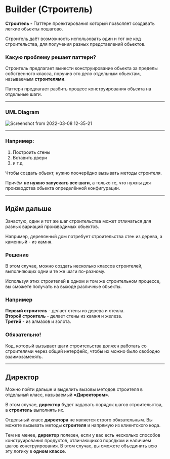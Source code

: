 # Builder (Строитель)

**Строитель -** Паттерн проектирования который позволяет создавать легкие обьекты пошагово. <br>

Строитель даёт возможность использовать один и тот же код строительства, для получения разных представлений обьектов.

### Какую проблему решает паттерн?

Строитель предлагает вынести конструирование обьекта за пределы собственного класса, поручив это дело отдельным обьектам, называемым **строителями**.

Паттерн предлагает разбить процесс конструирования обьекта на отдельные шаги.

---
### UML Diagram
![Screenshot from 2022-03-08 12-35-21](https://user-images.githubusercontent.com/50992188/157188879-d82acdda-e247-4a27-92e0-59c7f4723ec6.png)

---
### Например:
1. Построить стены
2. Вставить двери
3. и т.д

Чтобы создать обьект, нужно поочерёдно вызывать методы строителя.

Причём **не нужно запускать все шаги**, а только те, что нужны для производства обьекта определённой конфигурации.

---
## Идём дальше
Зачастую, один и тот же шаг строительства может отличаться для разных вариаций производимых обьектов.

Например, деревянный дом потребует строительства стен из дерева, а каменный - из камня.

### Решение
В этом случае, можно создать несколько классов строителей, выполняющих одни и те же шаги по-разному.

Используя этих строителей в одном и том же строительном процессе, вы сможете получать на выходе различные обьекты.

### Например
**Первый строитель** - делает стены из дерева и стекла. <br>
**Второй строитель** - делает стены из камня и железа. <br>
**Третий** - из алмазов и золота.

### Обязательно!
Код, который вызывает шаги строительства должен работать со строителями через общий интерфейс, чтобы их можно было свободно взаимозаменять.

---
## Директор
Можно пойти дальше и выделить вызовы методов строителя в отдельный класс, называемый **«Директором»**.

В этом случае, **директор** будет задавать порядок шагов строительства, а **строитель** выполнять их.

Отдельный класс **директора** не является строго
обязательным. Вы можете вызывать методы **строителя** и
напрямую из клиентского кода. 

Тем не менее, **директор** полезен, если у вас есть несколько способов
конструирования продуктов, отличающихся порядком и
наличием шагов конструирования. В этом случае, вы
сможете объединить всю эту логику в **одном классе**.
